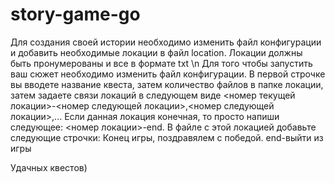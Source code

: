 # story-game-go
Для создания своей истории необходимо изменить файл конфигурации и добавить необходимые локации в файл location.
Локации должны быть пронумерованы и все в формате txt \n
Для того чтобы запустить ваш сюжет необходимо изменить файл конфигурации. 
В первой строчке вы вводете название квеста, затем количество файлов в папке локации, затем задаете связи локаций в следующем виде
<номер текущей локации>-<номер следующей локации>,<номер следующей локации>,...
Если данная локация конечная, то просто напиши следующее: <номер локации>-end. В файле с этой локацией добавьте следующие строчки:
Конец игры, поздравялем с победой.
end-выйти из игры

Удачных квестов)

